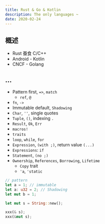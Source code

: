 ```yaml
---
title: Rust & Go & Kotlin
description: The only languages ~
date: 2020-02-24
---
```


## 概述

* Rust 蚕食 C/C++
* Android - Kotlin
* CNCF - Golang

## ...

* Pattern first, `=>`, `match`
  - `ref`, `@`
* `fn`, `->`
* Immutable default, `Shadowing`
* `Char`, `''`, single quotes
* `Tuple`, `()`, indexing `.`
* `Result`, `Ok`, `Err`
* `macros!`
* `traits`
* `loop`, `while`, `for`
* `Expression`, `(with ;)`, return value `(...)`
* `Expressions`: `if`
* `Statement`, `(no ;)`
* `Ownership`, `References`, `Borrowing`, `Lifetime`
  - `Copy` trait
  - `'a`, `'static`

```rust
// pattern
let a = 1; // immutable
let a: u32 = 2; // Shadowing
let mut b = 1;

let mut s = String::new();

xxx(& s);
xxx(&mut s);
```
